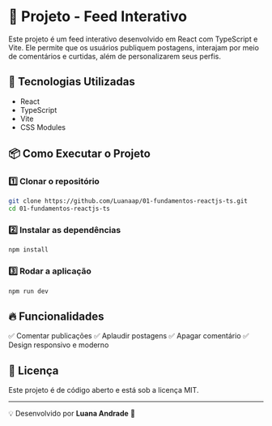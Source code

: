 # 📌 Projeto - Feed Interativo

Este projeto é um feed interativo desenvolvido em React com TypeScript e Vite. Ele permite que os usuários publiquem postagens, interajam por meio de comentários e curtidas, além de personalizarem seus perfis.


## 🚀 Tecnologias Utilizadas
- React
- TypeScript
- Vite
- CSS Modules

## 📦 Como Executar o Projeto

### 1️⃣ Clonar o repositório
```bash
git clone https://github.com/Luanaap/01-fundamentos-reactjs-ts.git
cd 01-fundamentos-reactjs-ts
```

### 2️⃣ Instalar as dependências
```bash
npm install
```

### 3️⃣ Rodar a aplicação
```bash
npm run dev
```

## 🔥 Funcionalidades
✅ Comentar publicações
✅ Aplaudir postagens
✅ Apagar comentário
✅ Design responsivo e moderno

## 📜 Licença
Este projeto é de código aberto e está sob a licença MIT.

---
💡 Desenvolvido por **Luana Andrade** 🚀

